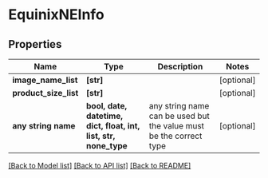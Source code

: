 # EquinixNEInfo


## Properties
Name | Type | Description | Notes
------------ | ------------- | ------------- | -------------
**image_name_list** | **[str]** |  | [optional] 
**product_size_list** | **[str]** |  | [optional] 
**any string name** | **bool, date, datetime, dict, float, int, list, str, none_type** | any string name can be used but the value must be the correct type | [optional]

[[Back to Model list]](../README.md#documentation-for-models) [[Back to API list]](../README.md#documentation-for-api-endpoints) [[Back to README]](../README.md)


